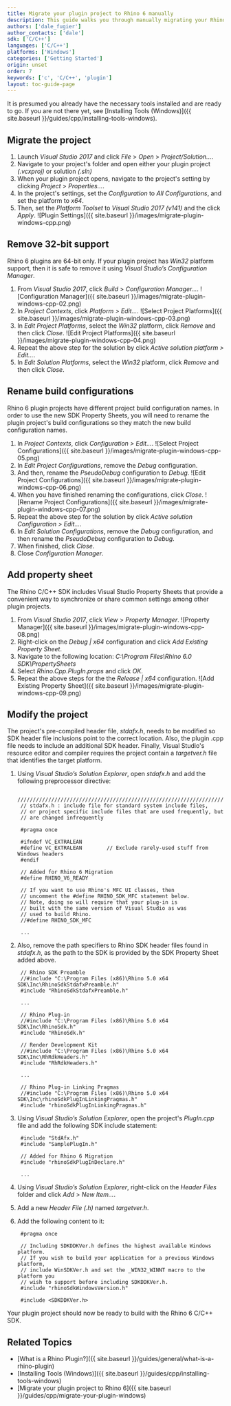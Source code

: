 ```yaml
---
title: Migrate your plugin project to Rhino 6 manually
description: This guide walks you through manually migrating your Rhino 5 plugin project to Rhino 6.
authors: ['dale_fugier']
author_contacts: ['dale']
sdk: ['C/C++']
languages: ['C/C++']
platforms: ['Windows']
categories: ['Getting Started']
origin: unset
order: 7
keywords: ['c', 'C/C++', 'plugin']
layout: toc-guide-page
---
```



It is presumed you already have the necessary tools installed and are ready to go.  If you are not there yet, see [Installing Tools (Windows)]({{ site.baseurl }}/guides/cpp/installing-tools-windows).

## Migrate the project

1. Launch *Visual Studio 2017* and click *File* > *Open* > *Project/Solution...*.
2. Navigate to your project's folder and open either your plugin project *(.vcxproj)* or solution *(.sln)*
3. When your plugin project opens, navigate to the project's setting by clicking *Project* > *Properties...*.
4. In the project's settings, set the *Configuration* to *All Configurations*, and set the platform to *x64*.
5. Then, set the *Platform Toolset* to *Visual Studio 2017 (v141)* and the click *Apply*.
  ![Plugin Settings]({{ site.baseurl }}/images/migrate-plugin-windows-cpp.png)

## Remove 32-bit support

Rhino 6 plugins are 64-bit only. If your plugin project has *Win32* platform support, then it is safe to remove it using *Visual Studio’s Configuration Manager*.

1. From *Visual Studio 2017*, click *Build* > *Configuration Manager...*.
   ![Configuration Manager]({{ site.baseurl }}/images/migrate-plugin-windows-cpp-02.png)
2. In *Project Contexts*, click *Platform > Edit...*.
   ![Select Project Platforms]({{ site.baseurl }}/images/migrate-plugin-windows-cpp-03.png)
3. In *Edit Project Platforms*, select the *Win32* platform, click *Remove* and then click *Close*.
   ![Edit Project Platforms]({{ site.baseurl }}/images/migrate-plugin-windows-cpp-04.png)
4. Repeat the above step for the solution by click *Active solution platform > Edit...*.
5. In *Edit Solution Platforms*, select the *Win32* platform, click *Remove* and then click *Close*.

## Rename build configurations

Rhino 6 plugin projects have different project build configuration names. In order to use the new SDK Property Sheets, you will need to rename the plugin project's build configurations so they match the new build configuration names.

1. In *Project Contexts*, click *Configuration > Edit...*.
   ![Select Project Configurations]({{ site.baseurl }}/images/migrate-plugin-windows-cpp-05.png)
2. In *Edit Project Configurations*, remove the *Debug* configuration.
3. And then, rename the *PseudoDebug* configuration to *Debug*.
   ![Edit Project Configurations]({{ site.baseurl }}/images/migrate-plugin-windows-cpp-06.png)
4. When you have finished renaming the configurations, click *Close*.
   ![Rename Project Configurations]({{ site.baseurl }}/images/migrate-plugin-windows-cpp-07.png)
5. Repeat the above step for the solution by click *Active solution Configuration > Edit...*.
6. In *Edit Solution Configurations*, remove the *Debug* configuration, and then rename the *PseudoDebug* configuration to *Debug*.
7. When finished, click *Close*.
8. Close *Configuration Manager*.

## Add property sheet

The Rhino C/C++ SDK includes Visual Studio Property Sheets that provide a convenient way to synchronize or share common settings among other plugin projects.

1. From *Visual Studio 2017*, click *View* > *Property Manager*.
   ![Property Manager]({{ site.baseurl }}/images/migrate-plugin-windows-cpp-08.png)
2. Right-click on the *Debug &#124; x64* configuration and click *Add Existing Property Sheet*.
3. Navigate to the following location: *C:\Program Files\Rhino 6.0 SDK\PropertySheets*
4. Select *Rhino.Cpp.PlugIn.props* and click *OK*.
5. Repeat the above steps for the the *Release &#124; x64* configuration.
   ![Add Existing Property Sheet]({{ site.baseurl }}/images/migrate-plugin-windows-cpp-09.png)

## Modify the project

The project's pre-compiled header file, *stdafx.h*, needs to be modified so SDK header file inclusions point to the correct location. Also, the plugin .cpp file needs to include an additional SDK header. Finally, Visual Studio's resource editor and compiler requires the project contain a *targetver.h* file that identifies the target platform.

1. Using *Visual Studio’s Solution Explorer*, open *stdafx.h* and add the following preprocessor directive:

        /////////////////////////////////////////////////////////////////////////////
        // stdafx.h : include file for standard system include files,
        // or project specific include files that are used frequently, but
        // are changed infrequently
       
        #pragma once
       
        #ifndef VC_EXTRALEAN
        #define VC_EXTRALEAN        // Exclude rarely-used stuff from Windows headers
        #endif
       
        // Added for Rhino 6 Migration
        #define RHINO_V6_READY
        
        // If you want to use Rhino's MFC UI classes, then
        // uncomment the #define RHINO_SDK_MFC statement below. 
        // Note, doing so will require that your plug-in is
        // built with the same version of Visual Studio as was
        // used to build Rhino.
        //#define RHINO_SDK_MFC
       
        ...

2. Also, remove the path specifiers to Rhino SDK header files found in *stdafx.h*, as the path to the SDK is provided by the SDK Property Sheet added above.

        // Rhino SDK Preamble
        //#include "C:\Program Files (x86)\Rhino 5.0 x64 SDK\Inc\RhinoSdkStdafxPreamble.h"
        #include "RhinoSdkStdafxPreamble.h"
       
        ...
       
        // Rhino Plug-in
        //#include "C:\Program Files (x86)\Rhino 5.0 x64 SDK\Inc\RhinoSdk.h"
        #include "RhinoSdk.h"
       
        // Render Development Kit
        //#include "C:\Program Files (x86)\Rhino 5.0 x64 SDK\Inc\RhRdkHeaders.h"
        #include "RhRdkHeaders.h"
       
        ...
       
        // Rhino Plug-in Linking Pragmas
        //#include "C:\Program Files (x86)\Rhino 5.0 x64 SDK\Inc\rhinoSdkPlugInLinkingPragmas.h"
        #include "rhinoSdkPlugInLinkingPragmas.h"

3. Using *Visual Studio’s Solution Explorer*, open the project's *PlugIn.cpp* file and add the following SDK include statement:

        #include "StdAfx.h"
        #include "SamplePlugIn.h"
       
        // Added for Rhino 6 Migration
        #include "rhinoSdkPlugInDeclare.h"
       
        ...

4. Using *Visual Studio’s Solution Explorer*, right-click on the *Header Files* folder and click *Add* > *New Item...*.
5. Add a new *Header File (.h)* named *targetver.h*.
6. Add the following content to it:

        #pragma once

        // Including SDKDDKVer.h defines the highest available Windows platform.
        // If you wish to build your application for a previous Windows platform,
        // include WinSDKVer.h and set the _WIN32_WINNT macro to the platform you
        // wish to support before including SDKDDKVer.h.
        #include "rhinoSdkWindowsVersion.h"
       
        #include <SDKDDKVer.h>

Your plugin project should now be ready to build with the Rhino 6 C/C++ SDK.

## Related Topics

- [What is a Rhino Plugin?]({{ site.baseurl }}/guides/general/what-is-a-rhino-plugin)
- [Installing Tools (Windows)]({{ site.baseurl }}/guides/cpp/installing-tools-windows)
- [Migrate your plugin project to Rhino 6]({{ site.baseurl }}/guides/cpp/migrate-your-plugin-windows)
